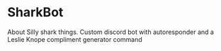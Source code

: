 # SharkBot
 About Silly shark things. Custom discord bot with autoresponder and a Leslie Knope compliment generator command
